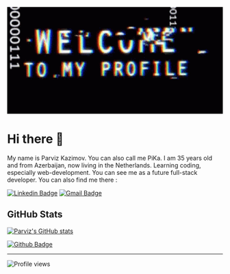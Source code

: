 <img src="https://github.com/PiKa-86/PiKa-86/blob/main/welcome.gif" width = 100%; height = "250px">

# Hi there 👋

My name is Parviz Kazimov. You can also call me PiKa. I am 35 years old and from Azerbaijan, now living in the Netherlands. Learning coding, especially web-development. You can see me as a future full-stack developer. You can also find me there :

 [![Linkedin Badge](https://img.shields.io/badge/-Parviz-blue?style=flat-square&logo=Linkedin&logoColor=white&link=https://www.linkedin.com/in/parviz-1986/)](https://www.linkedin.com/in/parviz-1986/) [![Gmail Badge](https://img.shields.io/badge/-parvizkazimov1986@gmail.com-c14438?style=flat-square&logo=Gmail&logoColor=white&link=mailto:parvizkazimov1986@gmail.com)](mailto:parvizkazimov1986@gmail.com)
 

## GitHub Stats

[![Parviz's GitHub stats](https://github-readme-stats.vercel.app/api?username=PiKa-86&show_icons=true&theme=tokyonight)](https://github.com/PiKa-86/github-readme-stats) 


[![Github Badge](https://img.shields.io/badge/Parviz-%2312100E.svg?&style=for-the-badge&logo=Github&logoColor=white"&link=https://github.com/PiKa-86)](https://github.com/PiKa-86)

---
![Profile views](https://gpvc.arturio.dev/PiKa-86)

<!--
**PiKa-86/PiKa-86** is a ✨ _special_ ✨ repository because its `README.md` (this file) appears on your GitHub profile.

Here are some ideas to get you started:

- 🔭 I’m currently working on ...
- 🌱 I’m currently learning ...
- 👯 I’m looking to collaborate on ...
- 🤔 I’m looking for help with ...
- 💬 Ask me about ...
- 📫 How to reach me: ...
- 😄 Pronouns: ...
- ⚡ Fun fact: ...
-->
